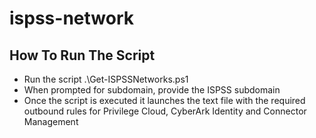 # ispss-network

## How To Run The Script
* Run the script .\Get-ISPSSNetworks.ps1
* When prompted for subdomain, provide the ISPSS subdomain
* Once the script is executed it launches the text file with the required outbound rules for Privilege Cloud, CyberArk Identity and Connector Management
